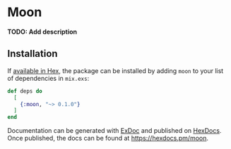# Moon

**TODO: Add description**

## Installation

If [available in Hex](https://hex.pm/docs/publish), the package can be installed
by adding `moon` to your list of dependencies in `mix.exs`:

```elixir
def deps do
  [
    {:moon, "~> 0.1.0"}
  ]
end
```

Documentation can be generated with [ExDoc](https://github.com/elixir-lang/ex_doc)
and published on [HexDocs](https://hexdocs.pm). Once published, the docs can
be found at <https://hexdocs.pm/moon>.


